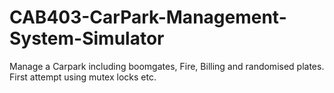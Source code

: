 # CAB403-CarPark-Management-System-Simulator
 Manage a Carpark including boomgates, Fire, Billing and randomised plates. First attempt using mutex locks etc.
